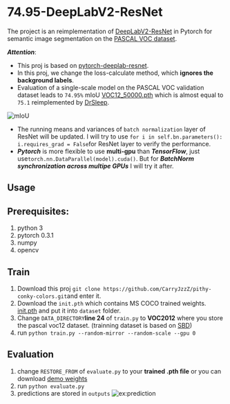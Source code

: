 # 74.95-DeepLabV2-ResNet

The project is an reimplementation of [DeepLabV2-ResNet](http://liangchiehchen.com/projects/DeepLabv2_resnet.html) in Pytorch for semantic image segmentation on the [PASCAL VOC dataset](http://host.robots.ox.ac.uk/pascal/VOC/). 

***Attention***: 
* This proj is based on [pytorch-deeplab-resnet](https://github.com/isht7/pytorch-deeplab-resnet). 
* In this proj, we change the loss-calculate method, which **ignores the background labels**.
* Evaluation of a single-scale model on the PASCAL VOC validation dataset leads to <code>74.95%</code> mIoU [VOC12_50000.pth](https://pan.baidu.com/s/1bP52R8) which is almost equal to <code>75.1</code> reimplemented by [DrSleep](https://github.com/DrSleep/tensorflow-deeplab-resnet). 

![mIoU](https://github.com/CarryJzzZ/74.95-DeepLabV2-ResNet-Pytorch/blob/master/snapshots/mIoU.png)

* The running means and variances of ```batch normalization``` layer of ResNet will be updated. I will try to use ```for i in self.bn.parameters(): i.requires_grad = False```for ResNet layer to verify the performance.
* ***Pytorch*** is more flexible to use **multi-gpu** than ***TensorFlow***, just use```torch.nn.DataParallel(model).cuda()```. But for ***BatchNorm synchronization across multipe GPUs*** I will try it after.

## Usage

## Prerequisites:
1. python 3
2. pytorch 0.3.1
3. numpy
4. opencv

## Train
1. Download this proj ```git clone https://github.com/CarryJzzZ/pithy-conky-colors.git```and enter it.
2. Download the ```init.pth``` which contains MS COCO trained weights. [init.pth](https://pan.baidu.com/s/1McWHataEIpVVsTL45E__8A) and put it into ```dataset``` folder.
3. Change ```DATA_DIRECTORY```**line 24** of ```train.py```  to **VOC2012** where you store the pascal voc12 dataset. (trainning dataset is based on [SBD](https://www.dropbox.com/s/oeu149j8qtbs1x0/SegmentationClassAug.zip?dl=0))
4. run ```python train.py --random-mirror --random-scale --gpu 0```

## Evaluation
1. change ```RESTORE_FROM``` of ```evaluate.py``` to your **trained .pth file** or you can download [demo weights](https://pan.baidu.com/s/1q4dCvuM_pcto2CGARrwgzg)
2. run ```python evaluate.py```
3. predictions are stored in ```outputs```
![ex:prediction](https://github.com/CarryJzzZ/74.95-DeepLabV2-ResNet-Pytorch/blob/master/snapshots/mIoU.png)
